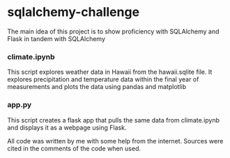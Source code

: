 # sqlalchemy-challenge
The main idea of this project is to show proficiency with SQLAlchemy and Flask in tandem with SQLAlchemy

### climate.ipynb
This script explores weather data in Hawaii from the hawaii.sqlite file. It explores precipitation and temperature data within the final year of measurements and plots the data using pandas and matplotlib

### app.py
This script creates a flask app that pulls the same data from climate.ipynb and displays it as a webpage using Flask.

All code was written by me with some help from the internet. Sources were cited in the comments of the code when used.